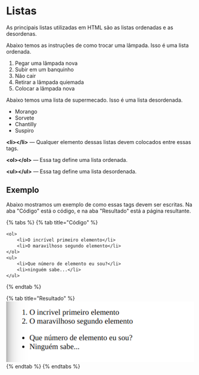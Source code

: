 # Listas

As principais listas utilizadas em HTML são as listas ordenadas e as desordenas.

Abaixo temos as instruções de como trocar uma lâmpada. Isso é uma lista ordenada.

1. Pegar uma lâmpada nova
2. Subir em um banquinho
3. Não cair
4. Retirar a lâmpada quiemada
5. Colocar a lâmpada nova

Abaixo temos uma lista de supermecado. Isso é uma lista desordenada.

* Morango
* Sorvete
* Chantilly
* Suspiro

**&lt;li&gt;&lt;/li&gt;** — Qualquer elemento dessas listas devem colocados entre essas tags.

**&lt;ol&gt;&lt;/ol&gt;** — Essa tag define uma lista ordenada.

**&lt;ul&gt;&lt;/ul&gt;** — Essa tag define uma lista desordenada.

## Exemplo

Abaixo mostramos um exemplo de como essas tags devem ser escritas. Na aba "Código" está o código, e na aba "Resultado" está a página resultante.

{% tabs %}
{% tab title="Código" %}
```markup
<ol>
    <li>O incrível primeiro elemento</li>
    <li>O maravilhoso segundo elemento</li>
</ol>
<ul>
    <li>Que número de elemento eu sou?</li>
    <li>ninguém sabe...</li>
</ul>
```
{% endtab %}

{% tab title="Resultado" %}
![](../../../.gitbook/assets/listas.png)
{% endtab %}
{% endtabs %}

